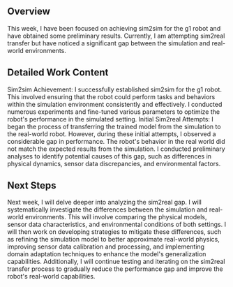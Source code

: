 ## Overview
This week, I have been focused on achieving sim2sim for the g1 robot and have obtained some preliminary results. Currently, I am attempting sim2real transfer but have noticed a significant gap between the simulation and real-world environments.


## Detailed Work Content

Sim2sim Achievement: I successfully established sim2sim for the g1 robot. This involved ensuring that the robot could perform tasks and behaviors within the simulation environment consistently and effectively. I conducted numerous experiments and fine-tuned various parameters to optimize the robot's performance in the simulated setting.
Initial Sim2real Attempts: I began the process of transferring the trained model from the simulation to the real-world robot. However, during these initial attempts, I observed a considerable gap in performance. The robot's behavior in the real world did not match the expected results from the simulation. I conducted preliminary analyses to identify potential causes of this gap, such as differences in physical dynamics, sensor data discrepancies, and environmental factors.

## Next Steps

Next week, I will delve deeper into analyzing the sim2real gap. I will systematically investigate the differences between the simulation and real-world environments. This will involve comparing the physical models, sensor data characteristics, and environmental conditions of both settings. I will then work on developing strategies to mitigate these differences, such as refining the simulation model to better approximate real-world physics, improving sensor data calibration and processing, and implementing domain adaptation techniques to enhance the model's generalization capabilities. Additionally, I will continue testing and iterating on the sim2real transfer process to gradually reduce the performance gap and improve the robot's real-world capabilities.
